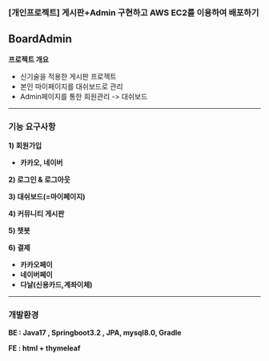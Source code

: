 ### [개인프로젝트] 게시판+Admin 구현하고 AWS EC2를 이용하여 배포하기

## BoardAdmin

**프로젝트 개요**
- 신기술을 적용한 게시판 프로젝트
- 본인 마이페이지를 대쉬보드로 관리
- Admin페이지를 통한 회원관리 -> 대쉬보드

---

### **기능 요구사항**

**1) 회원가입**

- **카카오, 네이버**

**2) 로그인 & 로그아웃**

**3) 대쉬보드(=마이페이지)**

**4) 커뮤니티 게시판**

**5) 챗봇**

**6) 결제**
- **카카오페이**
- **네이버페이**
- **다날(신용카드,계좌이체)**
---
### **개발환경**

**BE : Java17 , Springboot3.2 , JPA, mysql8.0, Gradle**

**FE : html + thymeleaf**


